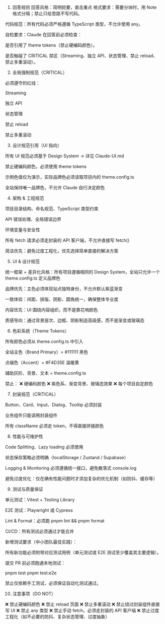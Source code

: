 1. 回答规则
回答风格：简明扼要，直击重点
格式要求：需要分块时，用 Note 格式分隔；禁止只给思路不写代码。

代码规范：所有代码必须严格遵循 TypeScript 类型，不允许使用 any。

自检要求：Claude 在回答前必须检查：

是否引用了 theme tokens（禁止硬编码颜色）。

是否触碰了 CRITICAL 禁区（Streaming、独立 API、状态管理、禁止 reload、禁止多重滚动）。

2. 全局强制规范（CRITICAL）

必须遵守的红线：

Streaming

独立 API

状态管理

禁止 reload

禁止多重滚动

3. 设计规范引用（UI 指向）

所有 UI 规范必须基于 Design System → 详见 Claude-UI.md

禁止硬编码颜色，必须使用 theme tokens

示例色值仅为演示，实际品牌色必须读取项目内的 theme.config.ts

全站保持唯一品牌色，不允许 Claude 自行决定颜色

4. 架构 & 工程规范

项目目录结构、命名规范、TypeScript 类型约束

API 错误处理、全局错误边界

环境变量与安全性

所有 fetch 请求必须走封装的 API 客户端，不允许直接写 fetch()

简洁优先：避免过度工程化，优先选择简单直接的解决方案

5. UI & 设计规范

统一框架 + 差异化风格：所有项目遵循相同的 Design System，全站只允许一个 theme.config.ts 定义品牌色

品牌优先：主色必须体现站点独特身份，不允许默认紫蓝渐变

一致体验：间距、排版、阴影、圆角统一，确保整体专业度

内容优先：UI 围绕内容组织，而不是靠花哨颜色

质感导向：通过背景层次、边框、阴影制造高级感，而不是渐变或玻璃态

6. 色彩系统（Theme Tokens）

所有颜色必须从 theme.config.ts 中引入

全站主色（Brand Primary）= #111111 黑色

点缀色（Accent）= #F4D35E 温暖黄

辅助灰阶、背景、文本 = theme.config.ts

禁止：
❌ 硬编码颜色
❌ 紫色系、渐变背景、玻璃态效果
❌ 每个项目自定颜色

7. 封装规范（CRITICAL）

Button、Card、Input、Dialog、Tooltip 必须封装

业务组件只能调用封装组件

所有 className 必须走 token，不得直接拼接颜色

8. 性能与可维护性

Code Splitting、Lazy loading 必须使用

状态保存策略必须明确（localStorage / Zustand / Supabase）

Logging & Monitoring 必须遵循统一接口，避免散落式 console.log

避免过度优化：仅在确有性能问题时才添加复杂的优化机制（如防抖、缓存等）

9. 测试与质量保证

单元测试：Vitest + Testing Library

E2E 测试：Playwright 或 Cypress

Lint & Format：必须跑 pnpm lint && pnpm format

CI/CD：所有测试必须通过才能合并

新增测试要求（中小团队最佳实践）：

所有新功能必须附带对应测试用例（单元测试或 E2E 测试至少覆盖其主要逻辑）。

提交 PR 前必须跑通本地测试：

pnpm test
pnpm test:e2e


禁止仅依赖手工测试，必须保证自动化测试通过。

10. 注意事项（DO NOT）

❌ 禁止硬编码颜色
❌ 禁止 reload 页面
❌ 禁止多重滚动
❌ 禁止绕过封装组件直接写 UI
❌ 禁止 any 类型
❌ 禁止手动 fetch，必须走封装的 API 客户端
❌ 禁止过度工程化（如不必要的防抖、复杂状态管理、过度抽象）